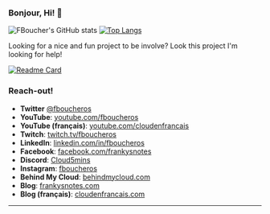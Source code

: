 ### Bonjour, Hi! 👋

![FBoucher's GitHub stats](https://github-readme-stats.vercel.app/api?username=fboucher&show_icons=true&hide_rank=true&include_all_commits&show_owner&theme=react)
[![Top Langs](https://github-readme-stats.vercel.app/api/top-langs/?username=fboucher&layout=compact&theme=react)](https://github.com/anuraghazra/github-readme-stats)

Looking for a nice and fun project to be involve? Look this project I'm looking for help!

[![Readme Card](https://github-readme-stats.vercel.app/api/pin/?username=fboucher&repo=azurlshortener&theme=react)](https://github.com/anuraghazra/github-readme-stats)

### Reach-out!
- **Twitter**  [@fboucheros](https://twitter.com/fboucheros)
- **YouTube**:  [youtube.com/fboucheros](https://www.youtube.com/c/fboucheros)
- **YouTube (français)**: [youtube.com/cloudenfrancais](https://www.youtube.com/cloudenfrancais)
- **Twitch**:   [twitch.tv/fboucheros](https://www.twitch.tv/fboucheros)
- **LinkedIn**: [linkedin.com/in/fboucheros](https://www.linkedin.com/in/fboucheros)
- **Facebook**: [facebook.com/frankysnotes](https://www.facebook.com/frankysnotes)
- **Discord**:  [Cloud5mins](https://discord.gg/pVcAYw)
- **Instagram**:  [fboucheros](https://www.instagram.com/fboucheros) 
- **Behind My Cloud**:  [behindmycloud.com](https://behindmycloud.com)
- **Blog**:  [frankysnotes.com](http://www.frankysnotes.com/)
- **Blog (français)**:  [cloudenfrancais.com](https://www.cloudenfrancais.com/)
---
